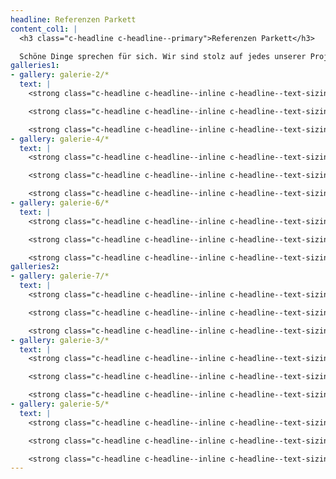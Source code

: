 ```yaml
---
headline: Referenzen Parkett
content_col1: |
  <h3 class="c-headline c-headline--primary">Referenzen Parkett</h3>

  Schöne Dinge sprechen für sich. Wir sind stolz auf jedes unserer Projekte. Noch eindrucksvoller sind unsere Referenzböden natürlich in Natura. Unsere Galerien geben einen kleinen Eindruck.
galleries1:
- gallery: galerie-2/*
  text: |
    <strong class="c-headline c-headline--inline c-headline--text-sizing">Referenzprojekt:</strong> Loftwohnung in Breisach

    <strong class="c-headline c-headline--inline c-headline--text-sizing">Boden:</strong> Landhausdiele Smoky Mountains (A103002), extra rustikal, gealtert, geräuchert, natur geölt

    <strong class="c-headline c-headline--inline c-headline--text-sizing">Verlegt von:</strong> Terra Bodenbeläge
- gallery: galerie-4/*
  text: |
    <strong class="c-headline c-headline--inline c-headline--text-sizing">Referenzprojekt:</strong> Wohnhaus in Wasser

    <strong class="c-headline c-headline--inline c-headline--text-sizing">Boden:</strong> Shrunk Landhausdiele

    <strong class="c-headline c-headline--inline c-headline--text-sizing">Verlegt von:</strong> Terra Bodenbeläge
- gallery: galerie-6/*
  text: |
    <strong class="c-headline c-headline--inline c-headline--text-sizing">Referenzprojekt:</strong> Wohnhaus in Waltershofen

    <strong class="c-headline c-headline--inline c-headline--text-sizing">Boden:</strong> Landhausdiele handgehobelt

    <strong class="c-headline c-headline--inline c-headline--text-sizing">Verlegt von:</strong> Terra Bodenbeläge
galleries2:
- gallery: galerie-7/*
  text: |
    <strong class="c-headline c-headline--inline c-headline--text-sizing">Referenzprojekt:</strong> Wohnaus in Wasenweiler

    <strong class="c-headline c-headline--inline c-headline--text-sizing">Boden:</strong> Wildwood 3D Hirschsprung (A115011), natur geölt, Zweischichtparkett Multiplex Träger

    <strong class="c-headline c-headline--inline c-headline--text-sizing">Verlegt von:</strong> Terra Bodenbeläge
- gallery: galerie-3/*
  text: |
    <strong class="c-headline c-headline--inline c-headline--text-sizing">Referenzprojekt:</strong> Bürogebäude in Schallstadt

    <strong class="c-headline c-headline--inline c-headline--text-sizing">Boden:</strong> Industrieparkett in Rohholzoptik

    <strong class="c-headline c-headline--inline c-headline--text-sizing">Verlegt von:</strong> Terra Bodenbeläge
- gallery: galerie-5/*
  text: |
    <strong class="c-headline c-headline--inline c-headline--text-sizing">Referenzprojekt:</strong> Wohnhaus in Gottenheim

    <strong class="c-headline c-headline--inline c-headline--text-sizing">Boden:</strong> Landhausdiele Smoky Mountains (A103002), extra rustikal, gealtert, geräuchert, natur geölt

    <strong class="c-headline c-headline--inline c-headline--text-sizing">Verlegt von:</strong> Terra Bodenbeläge
---
```


